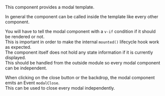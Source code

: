 This component provides a modal template.

In general the component can be called inside the template like every other component.

You will have to tell the modal component with a `v-if` condition if it should be rendered or not.<br>
This is important in order to make the internal `mounted()` lifecycle hook work as expected.<br>
The component itself does not hold any state information if it is currently displayed.<br>
This should be handled from the outside module so every modal component can be independent.

When clicking on the close button or the backdrop, the modal component emits an Event `modalClose`.<br>
This can be used to close every modal independently.